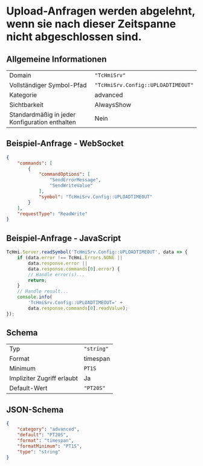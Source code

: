 # Upload-Anfragen werden abgelehnt, wenn sie nach dieser Zeitspanne nicht abgeschlossen sind.

## Allgemeine Informationen

|  |  |
| - | - |
| Domain | `"TcHmiSrv"` |
| Vollständiger Symbol-Pfad | `"TcHmiSrv.Config::UPLOADTIMEOUT"` |
| Kategorie | advanced |
| Sichtbarkeit | AlwaysShow |
| Standardmäßig in jeder Konfiguration enthalten | Nein |

## Beispiel-Anfrage - WebSocket

```json
{
    "commands": [
        {
            "commandOptions": [
                "SendErrorMessage",
                "SendWriteValue"
            ],
            "symbol": "TcHmiSrv.Config::UPLOADTIMEOUT"
        }
    ],
    "requestType": "ReadWrite"
}
```

## Beispiel-Anfrage - JavaScript

```javascript
TcHmi.Server.readSymbol('TcHmiSrv.Config::UPLOADTIMEOUT', data => {
    if (data.error !== TcHmi.Errors.NONE ||
        data.response.error ||
        data.response.commands[0].error) {
        // Handle error(s)...
        return;
    }
    // Handle result...
    console.info(
        'TcHmiSrv.Config::UPLOADTIMEOUT=' +
        data.response.commands[0].readValue);
});
```

## Schema

|  |  |
| - | - |
| Typ | `"string"` |
| Format | timespan |
| Minimum | `PT1S` |
| Impliziter Zugriff erlaubt | Ja |
| Default-Wert | `"PT20S"` |

## JSON-Schema

```json
{
    "category": "advanced",
    "default": "PT20S",
    "format": "timespan",
    "formatMinimum": "PT1S",
    "type": "string"
}
```
